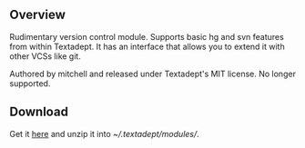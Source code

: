 ## Overview

Rudimentary version control module. Supports basic hg and svn features from
within Textadept. It has an interface that allows you to extend it with other
VCSs like git.

Authored by mitchell and released under Textadept's MIT license. No longer supported.

## Download

Get it [here](version-control/version-control.zip) and unzip it into
*~/.textadept/modules/*.
